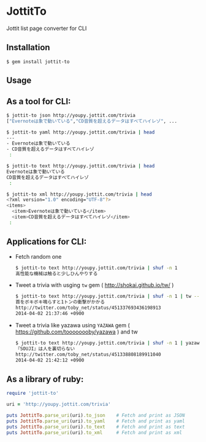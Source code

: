 # JottitTo

Jottit list page converter for CLI

## Installation

    $ gem install jottit-to

## Usage

## As a tool for CLI:

```bash
$ jottit-to json http://youpy.jottit.com/trivia
["Evernoteは象で動いている","CD音質を超えるデータはすべてハイレゾ", ...

$ jottit-to yaml http://youpy.jottit.com/trivia | head
---
- Evernoteは象で動いている
- CD音質を超えるデータはすべてハイレゾ
 :

$ jottit-to text http://youpy.jottit.com/trivia | head
Evernoteは象で動いている
CD音質を超えるデータはすべてハイレゾ
 :

$ jottit-to xml http://youpy.jottit.com/trivia | head
<?xml version="1.0" encoding="UTF-8"?>
<items>
  <item>Evernoteは象で動いている</item>
  <item>CD音質を超えるデータはすべてハイレゾ</item>
 : 
```

## Applications for CLI:


* Fetch random one

    ```bash
    $ jottit-to text http://youpy.jottit.com/trivia | shuf -n 1
    高性能な機械は触ると少しひんやりする
    ```
* Tweet a trivia with usging `tw` gem ( http://shokai.github.io/tw/ )

    ```bash
    $ jottit-to text http://youpy.jottit.com/trivia | shuf -n 1 | tw --pipe
    首をボキボキ鳴らすと1トンの衝撃がかかる
    http://twitter.com/toby_net/status/451337693436198913
    2014-04-02 21:37:46 +0900
    ```

* Tweet a trivia like yazawa using `YAZAWA` gem ( https://github.com/toooooooby/yazawa ) and tw

    ```bash
    $ jottit-to text http://youpy.jottit.com/trivia | shuf -n 1 | yazawa | tw --pipe
    『SOUJI』は人を裏切らない
    http://twitter.com/toby_net/status/451338808189911040
    2014-04-02 21:42:12 +0900
    ```

## As a library of ruby:

```ruby
require 'jottit-to'

uri = 'http://youpy.jottit.com/trivia'

puts JottitTo.parse_uri(uri).to_json    # Fetch and print as JSON
puts JottitTo.parse_uri(uri).to_yaml    # Fetch and print as yaml
puts JottitTo.parse_uri(uri).to_text    # Fetch and print as text
puts JottitTo.parse_uri(uri).to_xml     # Fetch and print as xml
```

